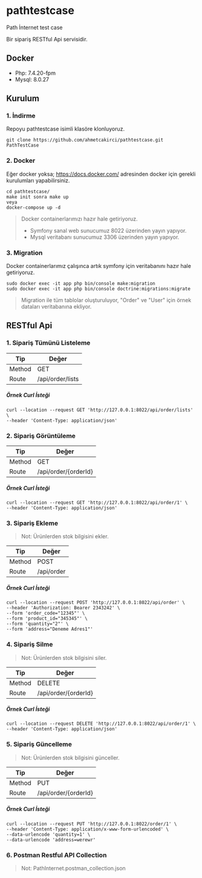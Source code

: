 # pathtestcase
Path İnternet test case

Bir sipariş RESTful Api servisidir.

## Docker

- Php: 7.4.20-fpm
- Mysql: 8.0.27

## Kurulum

### 1. İndirme

Repoyu pathtestcase isimli klasöre klonluyoruz.

```
git clone https://github.com/ahmetcakirci/pathtestcase.git PathTestCase
```

### 2. Docker

Eğer docker yoksa; https://docs.docker.com/ adresinden docker için gerekli kurulumları yapabilirsiniz.

```
cd pathtestcase/
make init sonra make up
veya
docker-compose up -d
```
> Docker containerlarımızı hazır hale getiriyoruz.
> - Symfony sanal web sunucumuz 8022 üzerinden yayın yapıyor.
> - Mysql veritabanı sunucumuz 3306 üzerinden yayın yapıyor.

### 3. Migration

Docker containerlarımız çalışınca artık symfony için veritabanını hazır hale getiriyoruz.

```
sudo docker exec -it app php bin/console make:migration
sudo docker exec -it app php bin/console doctrine:migrations:migrate
```

> Migration ile tüm tablolar oluşturuluyor, "Order" ve "User" için örnek dataları veritabanına ekliyor.


## RESTful Api

### 1. Sipariş Tümünü Listeleme

| Tip | Değer |
| --- | --- |
| Method | GET |
| Route | /api/order/lists |

##### Örnek Curl İsteği
```
curl --location --request GET 'http://127.0.0.1:8022/api/order/lists' \
--header 'Content-Type: application/json'
```

### 2. Sipariş Görüntüleme

| Tip | Değer |
| --- | --- |
| Method | GET |
| Route | /api/order/{orderId} |

##### Örnek Curl İsteği
```
curl --location --request GET 'http://127.0.0.1:8022/api/order/1' \
--header 'Content-Type: application/json'
```

### 3. Sipariş Ekleme

> Not: Ürünlerden stok bilgisini ekler.

| Tip | Değer |
| --- | --- |
| Method | POST |
| Route | /api/order |

##### Örnek Curl İsteği
```
curl --location --request POST 'http://127.0.0.1:8022/api/order' \
--header 'Authorization: Bearer 2343242' \
--form 'order_code="12345"' \
--form 'product_id="345345"' \
--form 'quantity="2"' \
--form 'address="Deneme Adres1"'
```

### 4. Sipariş Silme

> Not: Ürünlerden stok bilgisini siler.

| Tip | Değer |
| --- | --- |
| Method | DELETE |
| Route | /api/order/{orderId} |

##### Örnek Curl İsteği
```
curl --location --request DELETE 'http://127.0.0.1:8022/api/order/1' \
--header 'Content-Type: application/json'
```


### 5. Sipariş Güncelleme

> Not: Ürünlerden stok bilgisini günceller.

| Tip | Değer |
| --- | --- |
| Method | PUT |
| Route | /api/order/{orderId} |

##### Örnek Curl İsteği
```
curl --location --request PUT 'http://127.0.0.1:8022/order/1' \
--header 'Content-Type: application/x-www-form-urlencoded' \
--data-urlencode 'quantity=1' \
--data-urlencode 'address=werewr'
```

### 6. Postman Restful API Collection

> Not: PathInternet.postman_collection.json

